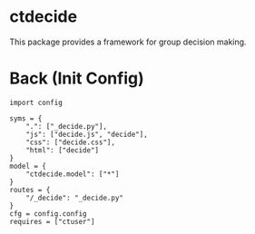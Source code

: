 # ctdecide
This package provides a framework for group decision making.


# Back (Init Config)

    import config
    
    syms = {
    	".": ["_decide.py"],
    	"js": ["decide.js", "decide"],
    	"css": ["decide.css"],
    	"html": ["decide"]
    }
    model = {
    	"ctdecide.model": ["*"]
    }
    routes = {
    	"/_decide": "_decide.py"
    }
    cfg = config.config
    requires = ["ctuser"]